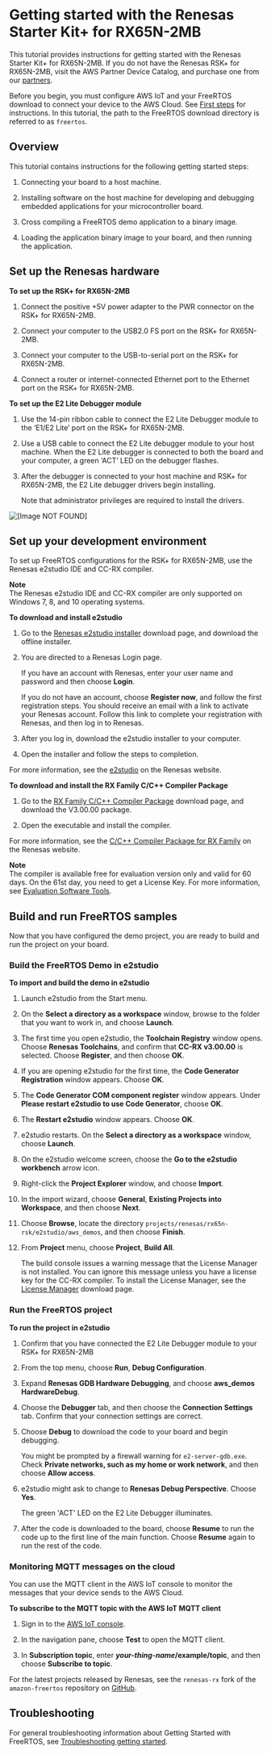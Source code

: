 # Getting started with the Renesas Starter Kit\+ for RX65N\-2MB<a name="getting_started_renesas"></a>

This tutorial provides instructions for getting started with the Renesas Starter Kit\+ for RX65N\-2MB\. If you do not have the Renesas RSK\+ for RX65N\-2MB, visit the AWS Partner Device Catalog, and purchase one from our [ partners](https://devices.amazonaws.com/detail/a3G0L00000AAOkeUAH/Renesas-Starter-Kit+-for-RX65N-2MB)\.

Before you begin, you must configure AWS IoT and your FreeRTOS download to connect your device to the AWS Cloud\. See [First steps](freertos-prereqs.md) for instructions\. In this tutorial, the path to the FreeRTOS download directory is referred to as `freertos`\.

## Overview<a name="gsg-renesas-overview"></a>

This tutorial contains instructions for the following getting started steps:

1. Connecting your board to a host machine\.

1. Installing software on the host machine for developing and debugging embedded applications for your microcontroller board\.

1. Cross compiling a FreeRTOS demo application to a binary image\.

1. Loading the application binary image to your board, and then running the application\.

## Set up the Renesas hardware<a name="renesas-setup-hardware"></a>

**To set up the RSK\+ for RX65N\-2MB**

1. Connect the positive \+5V power adapter to the PWR connector on the RSK\+ for RX65N\-2MB\.

1. Connect your computer to the USB2\.0 FS port on the RSK\+ for RX65N\-2MB\.

1. Connect your computer to the USB\-to\-serial port on the RSK\+ for RX65N\-2MB\.

1. Connect a router or internet\-connected Ethernet port to the Ethernet port on the RSK\+ for RX65N\-2MB\.

**To set up the E2 Lite Debugger module**

1. Use the 14\-pin ribbon cable to connect the E2 Lite Debugger module to the ‘E1/E2 Lite’ port on the RSK\+ for RX65N\-2MB\.

1. Use a USB cable to connect the E2 Lite debugger module to your host machine\. When the E2 Lite debugger is connected to both the board and your computer, a green ‘ACT’ LED on the debugger flashes\.

1. After the debugger is connected to your host machine and RSK\+ for RX65N\-2MB, the E2 Lite debugger drivers begin installing\.

   Note that administrator privileges are required to install the drivers\.

![\[Image NOT FOUND\]](http://docs.aws.amazon.com/freertos/latest/userguide/images/renesas-board3.png)

## Set up your development environment<a name="renesas-setup-env"></a>

To set up FreeRTOS configurations for the RSK\+ for RX65N\-2MB, use the Renesas e2studio IDE and CC\-RX compiler\.

**Note**  
The Renesas e2studio IDE and CC\-RX compiler are only supported on Windows 7, 8, and 10 operating systems\.

**To download and install e2studio**

1. Go to the [ Renesas e2studio installer](https://www.renesas.com/us/en/document/uid/e-studio-2020-10-installer-offline-installer) download page, and download the offline installer\.

1. You are directed to a Renesas Login page\.

   If you have an account with Renesas, enter your user name and password and then choose **Login**\.

   If you do not have an account, choose **Register now**, and follow the first registration steps\. You should receive an email with a link to activate your Renesas account\. Follow this link to complete your registration with Renesas, and then log in to Renesas\.

1. After you log in, download the e2studio installer to your computer\.

1. Open the installer and follow the steps to completion\.

For more information, see the [ e2studio](https://www.renesas.com/us/en/products/software-tools/tools/ide/e2studio.html#productInfo) on the Renesas website\.

**To download and install the RX Family C/C\+\+ Compiler Package**

1. Go to the [ RX Family C/C\+\+ Compiler Package](https://www.renesas.com/us/en/document/esw/rx-family-cc-compiler-package-v3-without-ide-v30000) download page, and download the V3\.00\.00 package\.

1. Open the executable and install the compiler\.

For more information, see the [C/C\+\+ Compiler Package for RX Family](https://www.renesas.com/us/en/products/software-tools/tools/compiler-assembler/compiler-package-for-rx-family.html#productInfo) on the Renesas website\.

**Note**  
The compiler is available free for evaluation version only and valid for 60 days\. On the 61st day, you need to get a License Key\. For more information, see [Evaluation Software Tools](https://www.renesas.com/us/en/products/software-tools/evaluation-software-tools.html)\.

## Build and run FreeRTOS samples<a name="renesas-build-and-run-example"></a>

Now that you have configured the demo project, you are ready to build and run the project on your board\.

### Build the FreeRTOS Demo in e2studio<a name="renesas-freertos-import-project"></a>

**To import and build the demo in e2studio**

1. Launch e2studio from the Start menu\. 

1. On the **Select a directory as a workspace** window, browse to the folder that you want to work in, and choose **Launch**\.

1. The first time you open e2studio, the **Toolchain Registry** window opens\. Choose **Renesas Toolchains**, and confirm that **CC\-RX v3\.00\.00** is selected\. Choose **Register**, and then choose **OK**\.

1. If you are opening e2studio for the first time, the **Code Generator Registration** window appears\. Choose **OK**\.

1. The **Code Generator COM component register** window appears\. Under **Please restart e2studio to use Code Generator**, choose **OK**\.

1. The **Restart e2studio** window appears\. Choose **OK**\.

1. e2studio restarts\. On the **Select a directory as a workspace** window, choose **Launch**\.

1. On the e2studio welcome screen, choose the **Go to the e2studio workbench** arrow icon\.

1. Right\-click the **Project Explorer** window, and choose **Import**\.

1. In the import wizard, choose **General**, **Existing Projects into Workspace**, and then choose **Next**\.

1. Choose **Browse**, locate the directory `projects/renesas/rx65n-rsk/e2studio/aws_demos`, and then choose **Finish**\. 

1. From **Project** menu, choose **Project**, **Build All**\.

   The build console issues a warning message that the License Manager is not installed\. You can ignore this message unless you have a license key for the CC\-RX compiler\. To install the License Manager, see the [License Manager](https://www.renesas.com/us/en/document/swr/license-manager-v20301) download page\.

### Run the FreeRTOS project<a name="renesas-run"></a>

**To run the project in e2studio**

1. Confirm that you have connected the E2 Lite Debugger module to your RSK\+ for RX65N\-2MB

1. From the top menu, choose **Run**, **Debug Configuration**\.

1. Expand **Renesas GDB Hardware Debugging**, and choose **aws\_demos HardwareDebug**\.

1. Choose the **Debugger** tab, and then choose the **Connection Settings** tab\. Confirm that your connection settings are correct\.

1. Choose **Debug** to download the code to your board and begin debugging\.

   You might be prompted by a firewall warning for `e2-server-gdb.exe`\. Check **Private networks, such as my home or work network**, and then choose **Allow access**\.

1. e2studio might ask to change to **Renesas Debug Perspective**\. Choose **Yes**\.

   The green 'ACT' LED on the E2 Lite Debugger illuminates\.

1. After the code is downloaded to the board, choose **Resume** to run the code up to the first line of the main function\. Choose **Resume** again to run the rest of the code\.

### Monitoring MQTT messages on the cloud<a name="gsg-renesas-monitor-mqtt"></a>

You can use the MQTT client in the AWS IoT console to monitor the messages that your device sends to the AWS Cloud\.

**To subscribe to the MQTT topic with the AWS IoT MQTT client**

1. Sign in to the [AWS IoT console](https://console.aws.amazon.com/iotv2/)\.

1. In the navigation pane, choose **Test** to open the MQTT client\.

1. In **Subscription topic**, enter  ***your\-thing\-name*/example/topic**, and then choose **Subscribe to topic**\.

For the latest projects released by Renesas, see the `renesas-rx` fork of the `amazon-freertos` repository on [GitHub](https://github.com/renesas-rx/amazon-freertos)\.

## Troubleshooting<a name="renesas-troubleshooting"></a>

For general troubleshooting information about Getting Started with FreeRTOS, see [Troubleshooting getting started](gsg-troubleshooting.md)\.